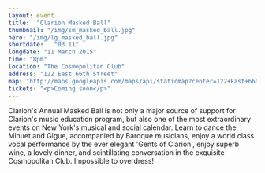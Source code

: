 ```yaml
---
layout: event
title:  "Clarion Masked Ball"
thumbnail: "/img/sm_masked_ball.jpg"
hero: "/img/lg_masked_ball.jpg"
shortdate:   "03.11"
longdate: "11 March 2015"
time: "8pm"
location: "The Cosmopolitan Club"
address: "122 East 66th Street"
map: "http://maps.googleapis.com/maps/api/staticmap?center=122+East+66th+Street+New York,+NY&zoom=16&size=700x300&visual_refresh=true&maptype=roadmap&markers=color:green%7Clabel:A%7C40.7667023,-73.9655659&sensor=false"
tickets: "<p>Coming soon</p>"
---
```


Clarion's Annual Masked Ball is not only a major source of support for Clarion's music education program, but also one of the most extraordinary events on New York's musical and social calendar. Learn to dance the Minuet and Gigue, accompanied by Baroque musicians, enjoy a world class vocal performance by the ever elegant 'Gents of Clarion', enjoy superb wine, a lovely dinner, and scintillating conversation in the exquisite Cosmopolitan Club.  Impossible to overdress!
